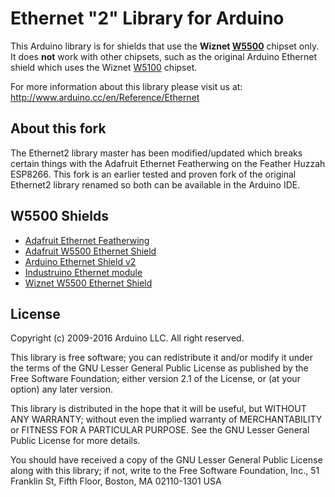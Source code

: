 Ethernet "2" Library for Arduino
================================

This Arduino library is for shields that use the **Wiznet [W5500]** chipset only.
It does **not** work with other chipsets, such as the original Arduino Ethernet shield which
uses the Wiznet [W5100] chipset.

For more information about this library please visit us at: 
http://www.arduino.cc/en/Reference/Ethernet

About this fork
----------------

The Ethernet2 library master has been modified/updated which breaks certain things with the 
Adafruit Ethernet Featherwing on the Feather Huzzah ESP8266. This fork is an earlier tested
and proven fork of the original Ethernet2 library renamed so both can be available in the
Arduino IDE.

W5500 Shields
-------------

* [Adafruit Ethernet Featherwing](https://learn.adafruit.com/adafruit-wiz5500-wiznet-ethernet-featherwing/usage)
* [Adafruit W5500 Ethernet Shield](https://www.adafruit.com/products/2971)
* [Arduino Ethernet Shield v2](https://www.arduino.cc/en/Main/ArduinoEthernetShieldV2)
* [Industruino Ethernet module](https://industruino.com/shop/product/ethernet-expansion-module-10)
* [Wiznet W5500 Ethernet Shield](http://www.wiznet.co.kr/product-item/w5500-ethernet-shield/)


License
-------

Copyright (c) 2009-2016 Arduino LLC. All right reserved.

This library is free software; you can redistribute it and/or
modify it under the terms of the GNU Lesser General Public
License as published by the Free Software Foundation; either
version 2.1 of the License, or (at your option) any later version.

This library is distributed in the hope that it will be useful,
but WITHOUT ANY WARRANTY; without even the implied warranty of
MERCHANTABILITY or FITNESS FOR A PARTICULAR PURPOSE. See the GNU
Lesser General Public License for more details.

You should have received a copy of the GNU Lesser General Public
License along with this library; if not, write to the Free Software
Foundation, Inc., 51 Franklin St, Fifth Floor, Boston, MA 02110-1301 USA


[W5100]:                   http://www.wiznet.co.kr/product-item/w5100/
[W5500]:                   http://www.wiznet.co.kr/product-item/w5500/

